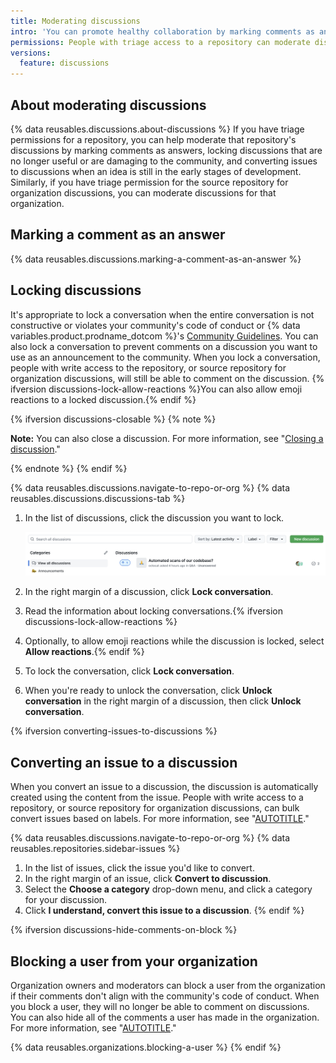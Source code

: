 ```yaml
---
title: Moderating discussions
intro: 'You can promote healthy collaboration by marking comments as answers, locking or unlocking discussions, converting issues to discussions, and editing or deleting comments, discussions, and categories that don''t align with your{% ifversion fpt or ghec %} community''s code of conduct{% elsif ghes > 3.5 %} organization''s contribution guidelines{% endif %}.'
permissions: People with triage access to a repository can moderate discussions in the repository. People with triage access to the source repository for organization discussions can moderate discussions in the organization.
versions:
  feature: discussions
---
```



## About moderating discussions

{% data reusables.discussions.about-discussions %} If you have triage permissions for a repository, you can help moderate that repository's discussions by marking comments as answers, locking discussions that are no longer useful or are damaging to the community, and converting issues to discussions when an idea is still in the early stages of development. Similarly, if you have triage permission for the source repository for organization discussions, you can moderate discussions for that organization.

## Marking a comment as an answer

{% data reusables.discussions.marking-a-comment-as-an-answer %}

## Locking discussions

It's appropriate to lock a conversation when the entire conversation is not constructive or violates your community's code of conduct or {% data variables.product.prodname_dotcom %}'s [Community Guidelines](/free-pro-team@latest/site-policy/github-terms/github-community-guidelines). You can also lock a conversation to prevent comments on a discussion you want to use as an announcement to the community. When you lock a conversation, people with write access to the repository, or source repository for organization discussions, will still be able to comment on the discussion. {% ifversion discussions-lock-allow-reactions %}You can also allow emoji reactions to a locked discussion.{% endif %}

{% ifversion discussions-closable %}
{% note %}

**Note:** You can also close a discussion. For more information, see "[Closing a discussion](/discussions/managing-discussions-for-your-community/managing-discussions#closing-a-discussion)."

{% endnote %}
{% endif %}

{% data reusables.discussions.navigate-to-repo-or-org %}
{% data reusables.discussions.discussions-tab %}
1. In the list of discussions, click the discussion you want to lock.

   ![Screenshot of the list of discussions with an unanswered discussion.](/assets/images/help/discussions/unanswered-discussion.png)

1. In the right margin of a discussion, click **Lock conversation**.
1. Read the information about locking conversations.{% ifversion discussions-lock-allow-reactions %}
1. Optionally, to allow emoji reactions while the discussion is locked, select **Allow reactions**.{% endif %}
1. To lock the conversation, click **Lock conversation**.
1. When you're ready to unlock the conversation, click **Unlock conversation** in the right margin of a discussion, then click **Unlock conversation**.

{% ifversion converting-issues-to-discussions %}
## Converting an issue to a discussion

When you convert an issue to a discussion, the discussion is automatically created using the content from the issue. People with write access to a repository, or source repository for organization discussions, can bulk convert issues based on labels. For more information, see "[AUTOTITLE](/discussions/managing-discussions-for-your-community/managing-discussions)."

{% data reusables.discussions.navigate-to-repo-or-org %}
{% data reusables.repositories.sidebar-issues %}
1. In the list of issues, click the issue you'd like to convert.
1. In the right margin of an issue, click **Convert to discussion**.
1. Select the **Choose a category** drop-down menu, and click a category for your discussion.
1. Click **I understand, convert this issue to a discussion**.
{% endif %}

{% ifversion discussions-hide-comments-on-block %}
## Blocking a user from your organization

Organization owners and moderators can block a user from the organization if their comments don't align with the community's code of conduct. When you block a user, they will no longer be able to comment on discussions. You can also hide all of the comments a user has made in the organization. For more information, see "[AUTOTITLE](/communities/maintaining-your-safety-on-github/blocking-a-user-from-your-organization)."

{% data reusables.organizations.blocking-a-user %}
{% endif %}
